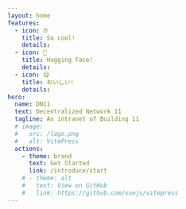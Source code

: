 ```yaml
---
layout: home
features:
  - icon: 🤓
    title: So cool!
    details: 
  - icon: 🤗
    title: Hugging Face!
    details: 
  - icon: 😋
    title: おいしい!
    details: 
hero:
  name: DN11
  text: Decentralized Network 11
  tagline: An intranet of Building 11
  # image:
  #   src: /logo.png
  #   alt: VitePress
  actions:
    - theme: brand
      text: Get Started
      link: /introduce/start
    # - theme: alt
    #   text: View on GitHub
    #   link: https://github.com/vuejs/vitepress
---
```

